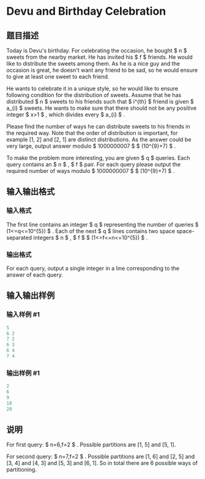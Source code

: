 # Devu and Birthday Celebration

## 题目描述

Today is Devu's birthday. For celebrating the occasion, he bought $ n $ sweets from the nearby market. He has invited his $ f $ friends. He would like to distribute the sweets among them. As he is a nice guy and the occasion is great, he doesn't want any friend to be sad, so he would ensure to give at least one sweet to each friend.

He wants to celebrate it in a unique style, so he would like to ensure following condition for the distribution of sweets. Assume that he has distributed $ n $ sweets to his friends such that $ i^{th} $ friend is given $ a_{i} $ sweets. He wants to make sure that there should not be any positive integer $ x&gt;1 $ , which divides every $ a_{i} $ .

Please find the number of ways he can distribute sweets to his friends in the required way. Note that the order of distribution is important, for example \[1, 2\] and \[2, 1\] are distinct distributions. As the answer could be very large, output answer modulo $ 1000000007 $ $ (10^{9}+7) $ .

To make the problem more interesting, you are given $ q $ queries. Each query contains an $ n $ , $ f $ pair. For each query please output the required number of ways modulo $ 1000000007 $ $ (10^{9}+7) $ .

## 输入输出格式

### 输入格式

The first line contains an integer $ q $ representing the number of queries $ (1<=q<=10^{5}) $ . Each of the next $ q $ lines contains two space space-separated integers $ n $ , $ f $ $ (1<=f<=n<=10^{5}) $ .

### 输出格式

For each query, output a single integer in a line corresponding to the answer of each query.

## 输入输出样例

### 输入样例 #1

```cpp
5
6 2
7 2
6 3
6 4
7 4

```
### 输出样例 #1

```cpp
2
6
9
10
20

```
## 说明

For first query: $ n=6,f=2 $ . Possible partitions are \[1, 5\] and \[5, 1\].

For second query: $ n=7,f=2 $ . Possible partitions are \[1, 6\] and \[2, 5\] and \[3, 4\] and \[4, 3\] and \[5, 3\] and \[6, 1\]. So in total there are 6 possible ways of partitioning.

